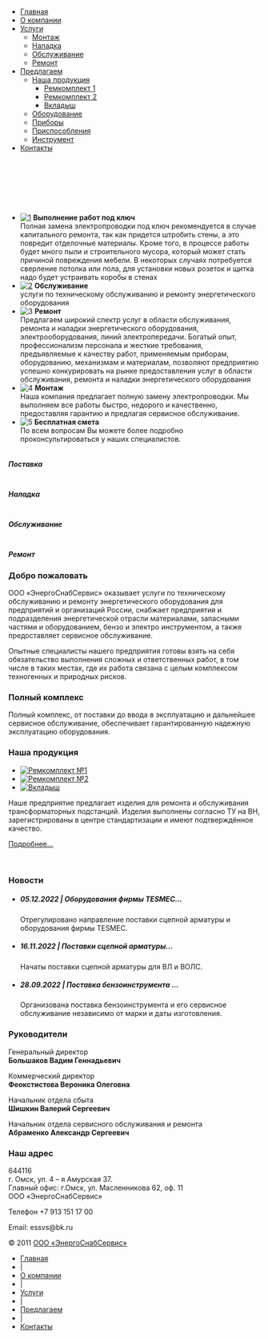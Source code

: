<!DOCTYPE html PUBLIC "-//W3C//DTD XHTML 1.0 Transitional//EN" "http://www.w3.org/TR/xhtml1/DTD/xhtml1-transitional.dtd">
<html xmlns="http://www.w3.org/1999/xhtml" xmlns:v="urn:schemas-microsoft-com:vml" xmlns:o="urn:schemas-microsoft-com:office:office">
<head>
<meta http-equiv="Content-Type" content="text/html; charset=utf-8" />
<meta http-equiv="Content-Language" content="ru" />
<title>ООО ЭнергоСнабСервис | Главная</title>
<link href="css/style.css" rel="stylesheet" type="text/css" media="all" />
<link href="css/slider.css" rel="stylesheet" type="text/css" media="all" />
<script type="text/javascript" src="js/jquery-1.4.2.min.js"></script>
<script type="text/javascript" src="js/s3Slider.js"></script>
<script type="text/javascript">
    $(document).ready(function() {
        $('#slider').s3Slider({
            timeOut: 8000
        });
    });
</script>
<script type="text/javascript">
<!--
$(document).ready(function () {	
	
	$('#menu li').hover(
		function () {
			//show its submenu
			$('ul', this).slideDown();
			$('ul li ul', this).slideUp(0);

		}, 
		function () {
			//hide its submenu
			$('ul', this).slideUp();
		}
	);

});
-->
</script>
<script type="text/javascript" src="js/contactable/jquery.validate.pack.js"></script>
<script type="text/javascript" src="js/contactable/jquery.contactable.js"></script>
<link rel="stylesheet" href="js/contactable/contactable.css" type="text/css" />
<script type="text/javascript">
	$(function(){
		$('#contact').contactable({
	 		subject: 'A Feeback Message'
	 	});
	});
</script>
<!--[if IE 8]>
<style type="text/css">
.table_wrap p.heading_3						{width:449px;}
</style>
<![endif]-->
<!--[if IE 7]>
<style type="text/css">
#contactForm{height:365px;}
form#contactForm .submit{margin-top:0px;}
</style>
<![endif]-->
</head>
<body>
<!--[if lt IE 7]>
<iframe name="I1" id="I1" src="ie6.html" style="width: 100%; height: 1000px">
Ваш обозреватель не поддерживает встроенные рамки или он не настроен на их отображение.
</iframe>
<![endif]-->
<div id="fullwidth">
  <div class="main_wrap"> <a href="/" class="logo"></a>
    <div class="menuwrap">
      <ul id="menu">
        <li class="active"><a href="index.html"><span>Главная</span></a>
        </li>
        <li><a href="about.html"><span>О компании</span></a>
        </li>
        <li><a href="service.html"><span>Услуги</span></a>
          <ul>
            <li><a href="http://fishomsk.ru/">Монтаж</a></li>
            <li><a href="service2.html">Наладка</a></li>
            <li><a href="service3.html">Обслуживание</a></li>
            <li><a href="http://fishomsk.ru/">Ремонт</a></li>           
          </ul>
        </li>
        <li><a href="tovar.html"><span>Предлагаем</span></a>
          <ul>
            <li><a href="tovarmy.html">Наша продукция</a>
              <ul>
               <li><a href="tovar1.html">Ремкомплект 1</a></li>
               <li><a href="tovar2.html">Ремкомплект 2</a></li>
               <li><a href="tovar3.html">Вкладыш</a></li>
              </ul>
            </li>
            <li><a href="tovar21.html">Оборудование</a></li>
            <li><a href="tovar22.html">Приборы</a></li>
            <li><a href="tovar23.html">Приспособления</a></li>
            <li><a href="tovar24.html">Инструмент</a></li>
          </ul>
        </li>
        <li class="last"><a href="contact.html"><span>Контакты</span></a></li>
      </ul>
    </div>
    <h2 style="color:#FFF">ООО «ЭнергоСнабСервис»<br />
      <span>Предприятие по снабжению, ремонту и сервису энергетических объектов</span></h2>
    <div class="bannerwrap">
    <div class="bannerbg">
    <div id="slider">
        <ul id="sliderContent">
            <li class="sliderImage">
                <a href=""><img src="images/slider.jpg" alt="1" /></a>
                <span class="top"><strong>Выполнение работ под ключ</strong><br />Полная замена электропроводки под ключ рекомендуется в случае капитального ремонта, так как придется штробить стены, а это повредит отделочные материалы. Кроме того, в процессе работы будет много пыли и строительного мусора, который может стать причиной повреждения мебели. В некоторых случаях потребуется сверление потолка или пола, для установки новых розеток и щитка надо будет устраивать коробы в стенах</span>
            </li>
            <li class="sliderImage">
                <a href=""><img src="images/slider2.jpg" alt="2" /></a>
                <span class="top"><strong>Обслуживание</strong><br />услуги по техническому обслуживанию и ремонту энергетического оборудования</span>
            </li>
            <li class="sliderImage">
                <img src="images/slider3.jpg" alt="3" />
                <span class="bottom"><strong>Ремонт</strong><br />Предлагаем широкий спектр услуг в области обслуживания, ремонта и наладки энергетического оборудования, электрооборудования, линий электропередачи. Богатый опыт, профессионализм персонала и жесткие требования, предъявляемые к качеству работ, применяемым приборам, оборудованию, механизмам и материалам, позволяют предприятию успешно конкурировать на рынке предоставления услуг в области обслуживания, ремонта и наладки энергетического оборудования</span>
            </li>
            <li class="sliderImage">
                <img src="images/slider4.jpg" alt="4" />
                <span class="bottom"><strong>Монтаж</strong><br />Наша компания предлагает полную замену электропроводки. Мы выполняем все работы быстро, недорого и качественно, предоставляя гарантию и предлагая сервисное обслуживание.</span>
            </li>
            <li class="sliderImage">
                <img src="images/slider5.jpg" alt="5" />
                <span class="top"><strong>Бесплатная смета</strong><br />По всем вопросам Вы можете более подробно проконсультироваться у наших специалистов.</span>
            </li>
        </ul>
            <div class="clear sliderImage"></div>
    </div>
    </div>
    </div>
    <div class="block"> <img src="images/postavka.png" alt="" />
      <h5>Поставка</h5>
    </div>
    <div class="block"> <img src="images/naladka.png" alt="" />
      <h5>Наладка</h5>
    </div>
    <div class="block"> <img src="images/obsluzhivanie.png" alt="" />
      <h5>Обслуживание</h5>
    </div>
    <div class="block"> <img src="images/remont.png" alt="" />
      <h5>Ремонт</h5>
    </div>
  </div>
</div>
<div class="content">
  <div class="main_wrap">
    <div class="two-equals">
      <h3>Добро пожаловать</h3>
      <p>ООО «ЭнергоСнабСервис» оказывает услуги по техническому обслуживанию и ремонту энергетического оборудования для предприятий и организаций России, снабжает предприятия и подразделения энергетической отрасли материалами, запасными частями и оборудованием, бензо и электро инструментом, а также предоставляет сервисное обслуживание. </p>
      <p>Опытные специалисты нашего предприятия готовы взять на себя 
		обязательство выполнения сложных и ответственных работ, в том числе в 
		таких местах, где их работа связана с целым комплексом техногенных и 
		природных рисков. </p>
      <h3 class="martop">Полный комплекс</h3>
      <p>Полный комплекс, от поставки до ввода в эксплуатацию и дальнейшее 
		сервисное обслуживание, обеспечивает 
		гарантированную надежную эксплуатацию оборудования.<br /></p>
    </div>
    <div class="two-equals">
      <h3>Наша продукция</h3>
      <ul class="latestnews">
        <li class="nomar"><a href="tovar1.html">
		<img src="images/img1.png" alt="Ремкомплект №1" title="Ремкомплект №1" longdesc="Ремкомплект для выключателя нагрузки ВН-16 №1" /></a></li>
        <li><a href="tovar2.html">
		<img src="images/img2.png" alt="Ремкомплект №2" title="Ремкомплект №2" longdesc="Ремкомплект для выключателя нагрузки ВН-16 №2" /></a></li>
        <li><a href="tovar3.html">
		<img src="images/img3.png" alt="Вкладыш" title="Вкладыш" longdesc="Вкладыш для выключателя нагрузки ВН-16" /></a></li>
      </ul>
      <div class="testimoliwrap">
        <p>Наше предприятие предлагает изделия для ремонта и обслуживания трансформаторных подстанций. Изделия выполнены согласно ТУ на ВН, зарегистрированы в центре стандартизации и имеют подтверждённое качество.</p>
        <p><a href="tovar.html" class="more">Подробнее...</a></p>
		<p>&nbsp;</p> 
      </div>
  </div>
  </div>
</div>
<div id="btmcontent">
  <div class="main_wrap">
    <div class="mini_wrap">
      <h3>Новости</h3>
      <ul class="news">
        <li>
          <h5>05.12.2022 | Оборудования фирмы TESMEC...</h5>
          <p class="minipara">Отрегулировано направление поставки сцепной 
			арматуры и оборудования фирмы TESMEC.</p>
        </li>
        <li>
          <h5>16.11.2022 | Поставки сцепной арматуры...</h5>
          <p class="minipara">Начаты поставки сцепной арматуры для ВЛ и ВОЛС.</p>
        </li>
         <li>
          <h5>28.09.2022 | Поставка бензоинструмента ...</h5>
          <p class="minipara">Организована поставка бензоинструмента и его 
			сервисное обслуживание независимо от марки и даты изготовления.</p>
        </li>
      </ul>
    </div>
    <div class="mini_wrap">
      <h3>Руководители</h3>
      <p>Генеральный директор<br />
		<b>Большаков Вадим Геннадьевич</b></p>
		<p>Коммерческий директор<br />
		<b>Феокстистова Вероника Олеговна</b></p>
		<p>Начальник отдела сбыта<br />
		<b>Шишкин Валерий Сергеевич</b></p>
		<p>Начальник отдела сервисного обслуживания и ремонта <br />
		<b>Абраменко Александр Сергеевич</b></p>
    </div>
    <div class="mini_wrap">
      <h3>Наш адрес</h3>
      <p>644116<br />
		г. Омск, ул. 4 – я Амурская 37.<br />
		Главный офис: г.Омск, ул. Масленникова 62, оф. 11<br />
		ООО «ЭнергоСнабСервис»</p>
      <p class="phone">Телефон +7 913 151 17 00</p>
      <p class="phone">Email: essvs@bk.ru</p>
    </div>
  </div>
</div>
<div id="footer">
  <div class="main_wrap">
    <div class="mini_wrap">
      <p> © 2011 <a href="/" class="temp">ООО «ЭнергоСнабСервис»</a></p>
    </div>
    <ul class="nav2">
      <li><a href="index.html">Главная</a></li>
      <li class="sep">|</li>
      <li><a href="about.html">О компании</a></li>
      <li class="sep">|</li>
      <li><a href="serice.html">Услуги</a></li>
      <li class="sep">|</li>
      <li><a href="tovar.html">Предлагаем</a></li>
      <li class="sep">|</li>
      <li><a href="contact.html">Контакты</a></li>
    </ul>
  </div>
</div>
</body>
</html>
